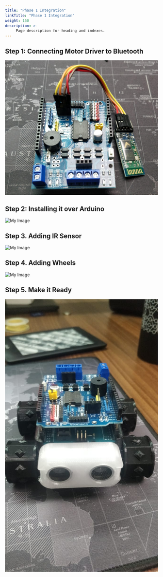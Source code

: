 ```yaml
---
title: "Phase 1 Integration"
linkTitle: "Phase 1 Integration"
weight: 150
description: >-
     Page description for heading and indexes.
---
```


## Step 1: Connecting Motor Driver to Bluetooth

![My Image](motordriverbluetooth.png)

## Step 2: Installing it over Arduino

![My Image]()

## Step 3. Adding IR Sensor

![My Image]()

## Step 4. Adding Wheels

![My Image]()

<tbd>
     
## Step 5. Make it Ready
     
![My Image](cherrybot3.jpeg)
